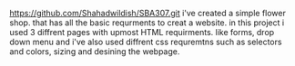 https://github.com/Shahadwildish/SBA307.git
i've created a simple flower shop. that has all the basic requrments to creat a website. 
in this project i used 3 diffrent pages with upmost HTML requirments. like forms, drop down menu and
i've also used diffrent css requremtns such as selectors and colors, sizing and desining the webpage. 

